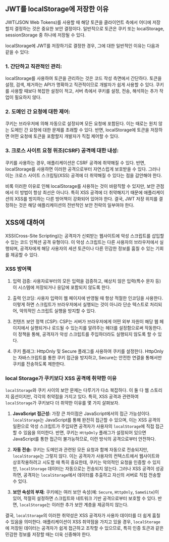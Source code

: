 ## JWT를 localStorage에 저장한 이유

JWT(JSON Web Tokens)를 사용할 때 해당 토큰을 클라이언트 측에서 어디에 저장할지 결정하는 것은 중요한 보안 결정이다. 일반적으로 토큰은 쿠키 또는 localStorage, sessionStorage 중 하나에 저장될 수 있다.

localStorage에 JWT를 저장하기로 결정한 경우, 그에 대한 일반적인 이유는 다음과 같을 수 있다:

### 1. **간단하고 직관적인 관리:**

localStorage를 사용하여 토큰을 관리하는 것은 코드 작성 측면에서 간단하다. 토큰을 설정, 검색, 제거하는 API가 명확하고 직관적이므로 개발자가 쉽게 사용할 수 있다. 쿠키를 사용할 때보다 복잡한 설정이 적고, 서버 측에서 쿠키를 설정, 전송, 해석하는 추가 작업이 필요하지 않다.

### 2. **도메인 간 요청에 대한 제어:**

쿠키는 브라우저에 의해 자동으로 설정되며 모든 요청에 포함된다. 이는 때로는 원치 않는 도메인 간 요청에 대한 문제를 초래할 수 있다. 반면, localStorage에 토큰을 저장하면 어떤 요청에 토큰을 포함할지 개발자가 직접 제어할 수 있다.

### 3. **크로스 사이트 요청 위조(CSRF) 공격에 대한 내성:**

쿠키를 사용하는 경우, 애플리케이션은 CSRF 공격에 취약해질 수 있다. 반면, localStorage를 사용하면 이러한 공격으로부터 자연스럽게 보호받을 수 있다. 그러나 이는 크로스 사이트 스크립팅(XSS) 공격에 더 취약해질 수 있다는 점을 감안해야 한다.

비록 이러한 이유로 인해 localStorage를 사용하는 것이 바람직할 수 있지만, 보안 관점에서 이 방법이 항상 최선은 아니다. 특히 XSS 공격에 더 취약해지기 때문에 애플리케이션의 XSS를 방지하는 다른 방어책이 강화되어 있어야 한다. 결국, JWT 저장 위치를 결정하는 것은 해당 애플리케이션의 전반적인 보안 전략의 일부여야 한다.

## XSS에 대하여

XSS(Cross-Site Scripting)는 공격자가 신뢰받는 웹사이트에 악성 스크립트를 삽입할 수 있는 코드 인젝션 공격 유형이다. 이 악성 스크립트는 다른 사용자의 브라우저에서 실행되며, 공격자에게 해당 사용자의 세션 토큰이나 다른 민감한 정보를 훔칠 수 있는 기회를 제공할 수 있다.

### XSS 방어책

1. 입력 검증: 사용자로부터의 모든 입력을 검증하고, 예상치 않은 입력(특수 문자 등)이 시스템에 저장되거나 응답에 포함되지 않도록 한다.

2. 출력 인코딩: 사용자 입력이 웹 페이지에 반영될 때 항상 적절한 인코딩을 사용한다. 이렇게 하면 스크립트가 브라우저에서 실행되는 것이 아니라 단순 텍스트로 처리되어, 악의적인 스크립트 실행을 방지할 수 있다.

3. 컨텐츠 보안 정책 (CSP): CSP는 서버가 브라우저에게 어떤 외부 자원이 해당 웹 페이지에서 실행되거나 로드될 수 있는지를 알려주는 헤더를 설정함으로써 작동한다. 이 정책을 통해, 공격자가 악성 스크립트를 주입하더라도 실행되지 않도록 할 수 있다.

4. 쿠키 플래그: HttpOnly 및 Secure 플래그를 사용하여 쿠키를 설정한다. HttpOnly는 자바스크립트를 통한 쿠키 접근을 방지하고, Secure는 안전한 연결을 통해서만 쿠키를 전송하도록 제한한다.

### local Storage가 쿠키보다 XSS 공격에 취약한 이유

`localStorage`와 쿠키 사이의 보안 문제는 다루기가 다소 복잡하다. 이 둘 다 웹 스토리지 옵션이지만, 각각의 취약점을 가지고 있다. 특히, XSS 공격과 관련하여 `localStorage`가 쿠키보다 더 취약한 이유를 몇 가지 살펴보자.

1. **JavaScript 접근성:** 가장 큰 차이점은 JavaScript에서의 접근 가능성이다. `localStorage`는 JavaScript를 통해 완전히 접근할 수 있으며, 이는 XSS 공격의 일환으로 악성 스크립트가 주입되면 공격자가 사용자의 `localStorage`에 직접 접근할 수 있음을 의미한다. 반면, 쿠키는 `HttpOnly` 플래그가 설정되어 있으면 JavaScript를 통한 접근이 불가능하므로, 이런 방식의 공격으로부터 안전하다.

2. **자동 전송:** 쿠키는 도메인과 관련된 모든 요청과 함께 자동으로 전송되지만, `localStorage`는 그렇지 않다. 이는 공격자가 사용자의 컨텍스트에서 웹사이트와 상호작용하려고 시도할 때 특히 중요한데, 쿠키는 악의적인 요청을 인증할 수 있지만, `localStorage` 데이터는 자동으로는 전송되지 않는다. 그러나 XSS 공격이 성공하면, 공격자는 `localStorage`에서 데이터를 추출하고 자신의 서버로 직접 전송할 수 있다.

3. **보안 속성의 부재:** 쿠키에는 여러 보안 속성(예: `Secure`, `HttpOnly`, `SameSite`)이 있어, 적절히 설정하면 스크립트와 네트워크 기반 공격으로부터 보호할 수 있다. 반면, `localStorage`는 이러한 추가 보안 계층을 제공하지 않는다.

결국, `localStorage`의 이러한 취약성은 XSS 공격자가 사용자 데이터를 더 쉽게 훔칠 수 있음을 의미한다. 애플리케이션이 XSS 취약점을 가지고 있을 경우, `localStorage`에 저장된 데이터는 공격자가 쉽게 접근하고 조작할 수 있으므로, 특히 인증 토큰과 같은 민감한 정보를 저장할 때는 더욱 신중해야 한다.

